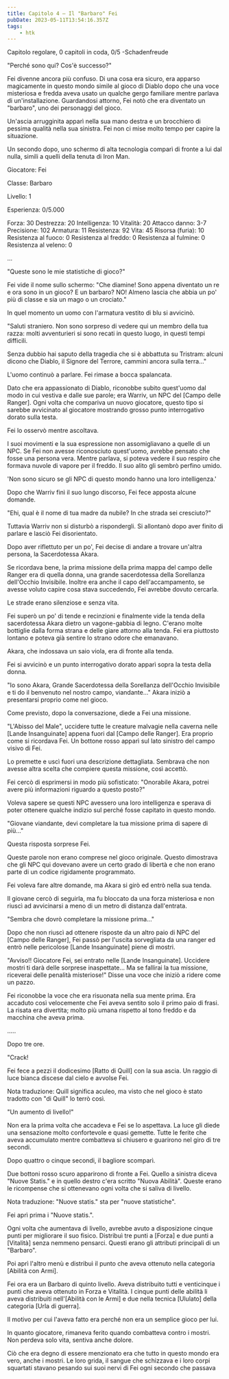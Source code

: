 ```yaml
---
title: Capitolo 4 – Il "Barbaro" Fei
pubDate: 2023-05-11T13:54:16.357Z
tags:
    - htk
---
```


Capitolo regolare,
0 capitoli in coda, 0/5
-Schadenfreude

"Perché sono qui? Cos'è successo?"

Fei divenne ancora più confuso. Di una cosa era sicuro, era apparso magicamente in questo mondo simile al gioco di Diablo dopo che una voce misteriosa e fredda aveva usato un qualche gergo familiare mentre parlava di un'installazione. Guardandosi attorno, Fei notò che era diventato un "barbaro", uno dei personaggi del gioco.

Un'ascia arrugginita apparì nella sua mano destra e un brocchiero di pessima qualità nella sua sinistra. Fei non ci mise molto tempo per capire la situazione.

Un secondo dopo, uno schermo di alta tecnologia comparì di fronte a lui dal nulla, simili a quelli della tenuta di Iron Man.

Giocatore: Fei

Classe: Barbaro

Livello: 1

Esperienza: 0/5.000

Forza: 30
Destrezza: 20
Intelligenza: 10
Vitalità: 20
Attacco danno: 3-7
Precisione: 102
Armatura: 11
Resistenza: 92
Vita: 45
Risorsa (furia): 10
Resistenza al fuoco: 0
Resistenza al freddo: 0
Resistenza al fulmine: 0
Resistenza al veleno: 0

...

"Queste sono le mie statistiche di gioco?"

Fei vide il nome sullo schermo: "Che diamine! Sono appena diventato un re e ora sono in un gioco? E un barbaro? NO! Almeno lascia che abbia un po' più di classe e sia un mago o un crociato."

In quel momento un uomo con l'armatura vestito di blu si avvicinò.

"Saluti straniero. Non sono sorpreso di vedere qui un membro della tua razza: molti avventurieri si sono recati in questo luogo, in questi tempi difficili.

Senza dubbio hai saputo della tragedia che si è abbattuta su Tristram: alcuni dicono che Diablo, il Signore del Terrore, cammini ancora sulla terra..."

L'uomo continuò a parlare. Fei rimase a bocca spalancata.

Dato che era appassionato di Diablo, riconobbe subito quest'uomo dal modo in cui vestiva e dalle sue parole; era Warriv, un NPC del [Campo delle Ranger]. Ogni volta che compariva un nuovo giocatore, questo tipo si sarebbe avvicinato al giocatore mostrando grosso punto interrogativo dorato sulla testa.

Fei lo osservò mentre ascoltava.

I suoi movimenti e la sua espressione non assomigliavano a quelle di un NPC. Se Fei non avesse riconosciuto quest'uomo, avrebbe pensato che fosse una persona vera. Mentre parlava, si poteva vedere il suo respiro che formava nuvole di vapore per il freddo. Il suo alito gli sembrò perfino umido.

'Non sono sicuro se gli NPC di questo mondo hanno una loro intelligenza.'

Dopo che Warriv finì il suo lungo discorso, Fei fece apposta alcune domande.

"Ehi, qual è il nome di tua madre da nubile? In che strada sei cresciuto?"

Tuttavia Warriv non si disturbò a rispondergli. Si allontanò dopo aver finito di parlare e lasciò Fei disorientato.

Dopo aver riflettuto per un po', Fei decise di andare a trovare un'altra persona, la Sacerdotessa Akara.

Se ricordava bene, la prima missione della prima mappa del campo delle Ranger era di quella donna, una grande sacerdotessa della Sorellanza dell'Occhio Invisibile. Inoltre era anche il capo dell'accampamento, se avesse voluto capire cosa stava succedendo, Fei avrebbe dovuto cercarla.

Le strade erano silenziose e senza vita.

Fei superò un po' di tende e recinzioni e finalmente vide la tenda della sacerdotessa Akara dietro un vagone-gabbia di legno. C'erano molte bottiglie dalla forma strana e delle giare attorno alla tenda. Fei era piuttosto lontano e poteva già sentire lo strano odore che emanavano.

Akara, che indossava un saio viola, era di fronte alla tenda.

Fei si avvicinò e un punto interrogativo dorato apparì sopra la testa della donna.

"Io sono Akara, Grande Sacerdotessa della Sorellanza dell'Occhio Invisibile e ti do il benvenuto nel nostro campo, viandante..." Akara iniziò a presentarsi proprio come nel gioco.

Come previsto, dopo la conversazione, diede a Fei una missione.

"L'Abisso del Male", uccidere tutte le creature malvagie nella caverna nelle [Lande Insanguinate] appena fuori dal [Campo delle Ranger]. Era proprio come si ricordava Fei. Un bottone rosso apparì sul lato sinistro del campo visivo di Fei.

Lo premette e uscì fuori una descrizione dettagliata. Sembrava che non avesse altra scelta che compiere questa missione, così accettò.

Fei cercò di esprimersi in modo più sofisticato: "Onorabile Akara, potrei avere più informazioni riguardo a questo posto?"

Voleva sapere se questi NPC avessero una loro intelligenza e sperava di poter ottenere qualche indizio sul perché fosse capitato in questo mondo.

"Giovane viandante, devi completare la tua missione prima di sapere di più..."

Questa risposta sorprese Fei.

Queste parole non erano comprese nel gioco originale. Questo dimostrava che gli NPC qui dovevano avere un certo grado di libertà e che non erano parte di un codice rigidamente programmato.

Fei voleva fare altre domande, ma Akara si girò ed entrò nella sua tenda.

Il giovane cercò di seguirla, ma fu bloccato da una forza misteriosa e non riuscì ad avvicinarsi a meno di un metro di distanza dall'entrata.

"Sembra che dovrò completare la missione prima..."

Dopo che non riuscì ad ottenere risposte da un altro paio di NPC del [Campo delle Ranger], Fei passò per l'uscita sorvegliata da una ranger ed entrò nelle pericolose [Lande Insanguinate] piene di mostri.

"Avviso!! Giocatore Fei, sei entrato nelle [Lande Insanguinate]. Uccidere mostri ti darà delle sorprese inaspettate... Ma se fallirai la tua missione, riceverai delle penalità misteriose!" Disse una voce che iniziò a ridere come un pazzo.

Fei riconobbe la voce che era risuonata nella sua mente prima. Era accaduto così velocemente che Fei aveva sentito solo il primo paio di frasi. La risata era divertita; molto più umana rispetto al tono freddo e da macchina che aveva prima.

.....

Dopo tre ore.

"Crack!

Fei fece a pezzi il dodicesimo [Ratto di Quill] con la sua ascia. Un raggio di luce bianca discese dal cielo e avvolse Fei.

Nota traduzione: Quill significa aculeo, ma visto che nel gioco è stato tradotto con "di Quill" lo terrò così.

"Un aumento di livello!"

Non era la prima volta che accadeva e Fei se lo aspettava. La luce gli diede una sensazione molto confortevole e quasi gemette. Tutte le ferite che aveva accumulato mentre combatteva si chiusero e guarirono nel giro di tre secondi.

Dopo quattro o cinque secondi, il bagliore scomparì.

Due bottoni rosso scuro apparirono di fronte a Fei. Quello a sinistra diceva "Nuove Statis." e in quello destro c'era scritto "Nuova Abilità". Queste erano le ricompense che si ottenevano ogni volta che si saliva di livello.

Nota traduzione: "Nuove statis." sta per "nuove statistiche".

Fei aprì prima i "Nuove statis.".

Ogni volta che aumentava di livello, avrebbe avuto a disposizione cinque punti per migliorare il suo fisico. Distribuì tre punti a [Forza] e due punti a [Vitalità] senza nemmeno pensarci. Questi erano gli attributi principali di un "Barbaro".

Poi aprì l'altro menù e distribuì il punto che aveva ottenuto nella categoria [Abilità con Armi].

Fei ora era un Barbaro di quinto livello. Aveva distribuito tutti e venticinque i punti che aveva ottenuto in Forza e Vitalità. I cinque punti delle abilità li aveva distribuiti nell'[Abilità con le Armi] e due nella tecnica [Ululato] della categoria [Urla di guerra].

Il motivo per cui l'aveva fatto era perché non era un semplice gioco per lui.

In quanto giocatore, rimaneva ferito quando combatteva contro i mostri. Non perdeva solo vita, sentiva anche dolore.

Ciò che era degno di essere menzionato era che tutto in questo mondo era vero, anche i mostri. Le loro grida, il sangue che schizzava e i loro corpi squartati stavano pesando sui suoi nervi di Fei ogni secondo che passava


